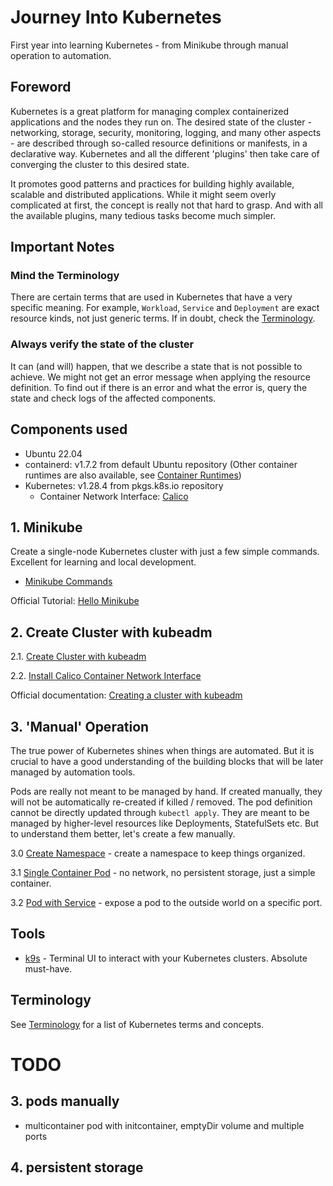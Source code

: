 # Journey Into Kubernetes

First year into learning Kubernetes - from Minikube through manual operation to automation.

## Foreword

Kubernetes is a great platform for managing complex containerized applications and the nodes they run on.
The desired state of the cluster - networking, storage, security, monitoring, logging, and many other aspects -
are described through so-called resource definitions or manifests, in a declarative way.
Kubernetes and all the different 'plugins' then take care of converging the cluster to this desired state.

It promotes good patterns and practices for building highly available, scalable and distributed applications.
While it might seem overly complicated at first, the concept is really not that hard to grasp.
And with all the available plugins, many tedious tasks become much simpler.

## Important Notes

### Mind the Terminology

There are certain terms that are used in Kubernetes that have a very specific meaning. For
example, `Workload`, `Service` and `Deployment` are exact resource kinds, not just generic terms. If in doubt, check
the [Terminology](terminology.md).

### Always verify the state of the cluster

It can (and will) happen, that we describe a state that is not possible to achieve. We might not get an error message
when applying the resource definition. To find out if there is an error and what the error is, query the state
and check logs of the affected components.

## Components used

* Ubuntu 22.04
* containerd: v1.7.2 from default Ubuntu repository (Other container runtimes are also available,
  see [Container Runtimes](https://kubernetes.io/docs/setup/production-environment/container-runtimes/))
* Kubernetes: v1.28.4 from pkgs.k8s.io repository
  * Container Network Interface: [Calico](https://docs.tigera.io/calico/latest/getting-started/kubernetes/quickstart)

## 1. Minikube

Create a single-node Kubernetes cluster with just a few simple commands. Excellent for learning and local development.

* [Minikube Commands](minikube/minikube-commands.md)

Official Tutorial: [Hello Minikube](https://kubernetes.io/docs/tutorials/hello-minikube/)

## 2. Create Cluster with kubeadm

2.1. [Create Cluster with kubeadm](kubeadm/create-cluster-with-kubeadm.md)

2.2. [Install Calico Container Network Interface](calico-network-interface/install-calico.md)

Official documentation:
[Creating a cluster with kubeadm](https://kubernetes.io/docs/setup/production-environment/tools/kubeadm/create-cluster-kubeadm/)

## 3. 'Manual' Operation

The true power of Kubernetes shines when things are automated. But it is crucial to have a good understanding
of the building blocks that will be later managed by automation tools.

Pods are really not meant to be managed by hand. If created manually, they will not be automatically re-created if
killed / removed. The pod definition cannot be directly updated through `kubectl apply`. They are meant to be managed by
higher-level resources like Deployments, StatefulSets etc. But to understand them better, let's create a few manually.

3.0 [Create Namespace](namespaces/create-namespace.md) - create a namespace to keep things organized.

3.1 [Single Container Pod](pods/single-container-pod.md) - no network, no persistent storage, just a simple
container.

3.2 [Pod with Service](pods/single-container-pod-with-service.md) - expose a pod to the outside world on a specific
port.

## Tools

- [k9s](https://k9scli.io/) - Terminal UI to interact with your Kubernetes clusters. Absolute must-have.

## Terminology

See [Terminology](terminology.md) for a list of Kubernetes terms and concepts.

# TODO

## 3. pods manually

- multicontainer pod with initcontainer, emptyDir volume and multiple ports

## 4. persistent storage
